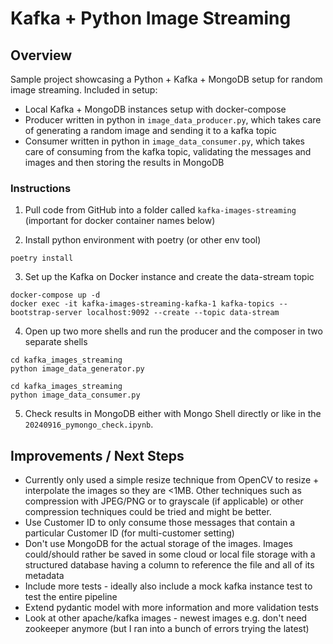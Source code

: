 # Kafka + Python Image Streaming

## Overview
Sample project showcasing a Python + Kafka + MongoDB setup for random image streaming. Included in setup:
- Local Kafka + MongoDB instances setup with docker-compose
- Producer written in python in `image_data_producer.py`, which takes care of generating a random image and sending it to a kafka topic
- Consumer written in python in `image_data_consumer.py`, which takes care of consuming from the kafka topic, validating the messages and images and then storing the results in MongoDB


### Instructions

1. Pull code from GitHub into a folder called `kafka-images-streaming` (important for docker container names below)

2. Install python environment with poetry (or other env tool)

```shell
poetry install
```

3. Set up the Kafka on Docker instance and create the data-stream topic

```shell
docker-compose up -d
docker exec -it kafka-images-streaming-kafka-1 kafka-topics --bootstrap-server localhost:9092 --create --topic data-stream
```

4. Open up two more shells and run the producer and the composer in two separate shells

```shell
cd kafka_images_streaming
python image_data_generator.py
```

```shell
cd kafka_images_streaming
python image_data_consumer.py
```

5. Check results in MongoDB either with Mongo Shell directly or like in the `20240916_pymongo_check.ipynb`.

## Improvements / Next Steps
- Currently only used a simple resize technique from OpenCV to resize + interpolate the images so they are <1MB. Other techniques such as compression with JPEG/PNG or to grayscale (if applicable) or other compression techniques could be tried and might be better. 
- Use Customer ID to only consume those messages that contain a particular Customer ID (for multi-customer setting)
- Don't use MongoDB for the actual storage of the images. Images could/should rather be saved in some cloud or local file storage with a structured database having a column to reference the file and all of its metadata
- Include more tests - ideally also include a mock kafka instance test to test the entire pipeline
- Extend pydantic model with more information and more validation tests
- Look at other apache/kafka images - newest images e.g. don't need zookeeper anymore (but I ran into a bunch of errors trying the latest)